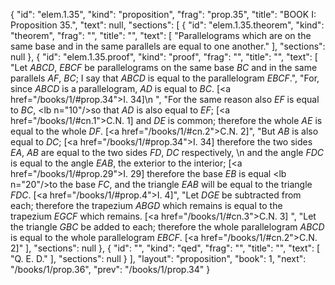 {
  "id": "elem.1.35",
  "kind": "proposition",
  "frag": "prop.35",
  "title": "BOOK I: Proposition 35.",
  "text": null,
  "sections": [
    {
      "id": "elem.1.35.theorem",
      "kind": "theorem",
      "frag": "",
      "title": "",
      "text": [
        "Parallelograms which are on the same base and in the same parallels are equal to one another."
      ],
      "sections": null
    },
    {
      "id": "elem.1.35.proof",
      "kind": "proof",
      "frag": "",
      "title": "",
      "text": [
        "Let <var>ABCD</var>, <var>EBCF</var> be parallelograms on the same base <var>BC</var> and in the same parallels <var>AF</var>, <var>BC</var>; I say that <var>ABCD</var> is equal to the parallelogram <var>EBCF</var>.",
        "For, since <var>ABCD</var> is a parallelogram, <var>AD</var> is equal to <var>BC</var>. [<a href=\"/books/1/#prop.34\">I. 34</a>]\n        ",
        "For the same reason also <var>EF</var> is equal to <var>BC</var>, <lb n=\"10\"/>so that <var>AD</var> is also equal to <var>EF</var>; [<a href=\"/books/1/#cn.1\">C.N. 1</a>] and <var>DE</var> is common; therefore the whole <var>AE</var> is equal to the whole <var>DF</var>. [<a href=\"/books/1/#cn.2\">C.N. 2</a>]",
        "But <var>AB</var> is also equal to <var>DC</var>; [<a href=\"/books/1/#prop.34\">I. 34</a>] therefore the two sides <var>EA</var>, <var>AB</var> are equal to the two sides <var>FD</var>, <var>DC</var> respectively, \n        and the angle <var>FDC</var> is equal to the angle <var>EAB</var>, the exterior to the interior; [<a href=\"/books/1/#prop.29\">I. 29</a>] therefore the base <var>EB</var> is equal <lb n=\"20\"/>to the base <var>FC</var>, and the triangle <var>EAB</var> will be equal to the triangle <var>FDC</var>. [<a href=\"/books/1/#prop.4\">I. 4</a>]",
        "Let <var>DGE</var> be subtracted from each; therefore the trapezium <var>ABGD</var> which remains is equal to the trapezium <var>EGCF</var> which remains. [<a href=\"/books/1/#cn.3\">C.N. 3</a>] ",
        "Let the triangle <var>GBC</var> be added to each; therefore the whole parallelogram <var>ABCD</var> is equal to the whole parallelogram <var>EBCF</var>. [<a href=\"/books/1/#cn.2\">C.N. 2</a>]"
      ],
      "sections": null
    },
    {
      "id": "",
      "kind": "qed",
      "frag": "",
      "title": "",
      "text": [
        "Q. E. D."
      ],
      "sections": null
    }
  ],
  "layout": "proposition",
  "book": 1,
  "next": "/books/1/prop.36",
  "prev": "/books/1/prop.34"
}
